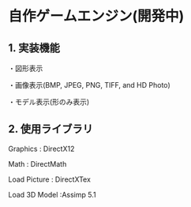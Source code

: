 # 自作ゲームエンジン(開発中)

## 1. 実装機能

・図形表示

・画像表示(BMP, JPEG, PNG, TIFF, and HD Photo)

・モデル表示(形のみ表示)

## 2. 使用ライブラリ

Graphics : DirectX12

Math : DirectMath

Load Picture : DirectXTex

Load 3D Model :Assimp 5.1
